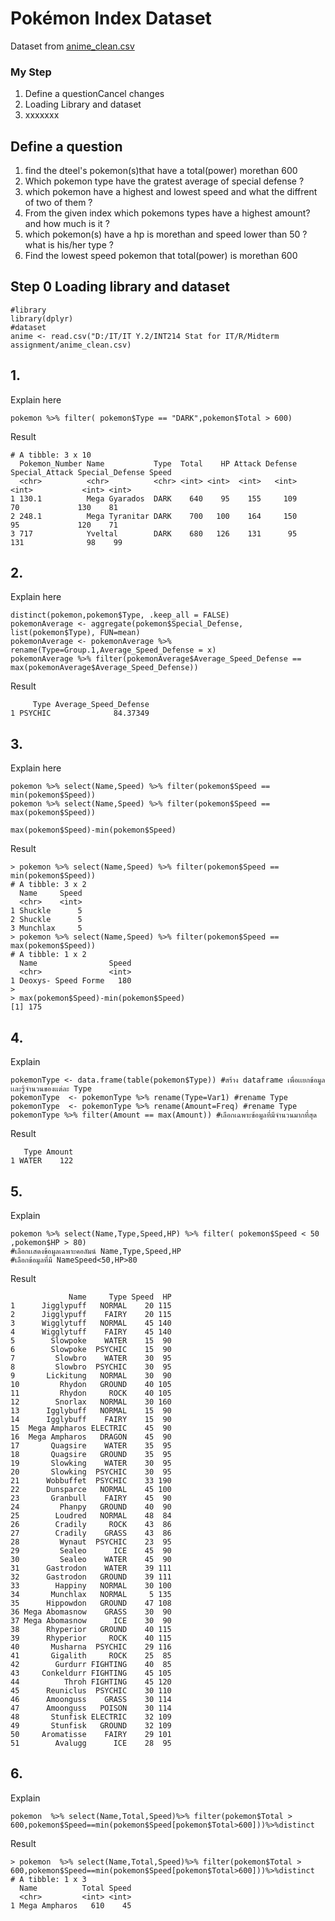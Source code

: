 # Pokémon Index Dataset

Dataset from [anime_clean.csv](./pokemonIndex_original.csv)


### My Step
1. Define a questionCancel changes
2. Loading Library and dataset
3. xxxxxxx

## Define a question

1. find the dteel's pokemon(s)that have a total(power) morethan 600 
2. Which pokemon type have the gratest average of special defense ?
3. which pokemon have a highest and lowest speed and what the diffrent of two of them ?
4. From the given index which pokemons types have a highest amount? and how much is it ?
5. which pokemon(s) have a hp is morethan and speed lower than 50 ? what is his/her type ? 
6. Find the lowest speed pokemon that total(power) is morethan 600

## Step 0 Loading library and dataset

```
#library
library(dplyr)
#dataset
anime <- read.csv("D:/IT/IT Y.2/INT214 Stat for IT/R/Midterm assignment/anime_clean.csv)
```

## 1.

Explain here

```
pokemon %>% filter( pokemon$Type == "DARK",pokemon$Total > 600)
```

Result

```
# A tibble: 3 x 10
  Pokemon_Number Name           Type  Total    HP Attack Defense Special_Attack Special_Defense Speed
  <chr>          <chr>          <chr> <int> <int>  <int>   <int>          <int>           <int> <int>
1 130.1          Mega Gyarados  DARK    640    95    155     109             70             130    81
2 248.1          Mega Tyranitar DARK    700   100    164     150             95             120    71
3 717            Yveltal        DARK    680   126    131      95            131              98    99
```


## 2.

Explain here
```
distinct(pokemon,pokemon$Type, .keep_all = FALSE)
pokemonAverage <- aggregate(pokemon$Special_Defense, list(pokemon$Type), FUN=mean)
pokemonAverage <- pokemonAverage %>% rename(Type=Group.1,Average_Speed_Defense = x)
pokemonAverage %>% filter(pokemonAverage$Average_Speed_Defense == max(pokemonAverage$Average_Speed_Defense))
```
Result
```
     Type Average_Speed_Defense
1 PSYCHIC              84.37349
```


## 3. 

Explain here
```
pokemon %>% select(Name,Speed) %>% filter(pokemon$Speed == min(pokemon$Speed))
pokemon %>% select(Name,Speed) %>% filter(pokemon$Speed == max(pokemon$Speed))

max(pokemon$Speed)-min(pokemon$Speed)
```
Result
```
> pokemon %>% select(Name,Speed) %>% filter(pokemon$Speed == min(pokemon$Speed))
# A tibble: 3 x 2
  Name     Speed
  <chr>    <int>
1 Shuckle      5
2 Shuckle      5
3 Munchlax     5
> pokemon %>% select(Name,Speed) %>% filter(pokemon$Speed == max(pokemon$Speed))
# A tibble: 1 x 2
  Name                Speed
  <chr>               <int>
1 Deoxys- Speed Forme   180
> 
> max(pokemon$Speed)-min(pokemon$Speed)
[1] 175
```

## 4.
Explain
```
pokemonType <- data.frame(table(pokemon$Type)) #สร้าง dataframe เพื่อเเยกข้อมูลเเละรู้จำนวนของเเต่ละ Type
pokemonType  <- pokemonType %>% rename(Type=Var1) #rename Type
pokemonType  <- pokemonType %>% rename(Amount=Freq) #rename Type
pokemonType %>% filter(Amount == max(Amount)) #เลือกเฉพาะข้อมูลที่มีจำนวนมากที่สุด

```
Result
```
   Type Amount
1 WATER    122
```

## 5. 
Explain
```
pokemon %>% select(Name,Type,Speed,HP) %>% filter( pokemon$Speed < 50 ,pokemon$HP > 80) 
#เลือกเเสดงข้อมูลเฉพาะคอลัมน์ Name,Type,Speed,HP 
#เลือกข้อมูลที่มี NameSpeed<50,HP>80

```
Result
```
             Name     Type Speed  HP
1      Jigglypuff   NORMAL    20 115
2      Jigglypuff    FAIRY    20 115
3      Wigglytuff   NORMAL    45 140
4      Wigglytuff    FAIRY    45 140
5        Slowpoke    WATER    15  90
6        Slowpoke  PSYCHIC    15  90
7         Slowbro    WATER    30  95
8         Slowbro  PSYCHIC    30  95
9       Lickitung   NORMAL    30  90
10         Rhydon   GROUND    40 105
11         Rhydon     ROCK    40 105
12        Snorlax   NORMAL    30 160
13      Igglybuff   NORMAL    15  90
14      Igglybuff    FAIRY    15  90
15  Mega Ampharos ELECTRIC    45  90
16  Mega Ampharos   DRAGON    45  90
17       Quagsire    WATER    35  95
18       Quagsire   GROUND    35  95
19       Slowking    WATER    30  95
20       Slowking  PSYCHIC    30  95
21      Wobbuffet  PSYCHIC    33 190
22      Dunsparce   NORMAL    45 100
23       Granbull    FAIRY    45  90
24         Phanpy   GROUND    40  90
25        Loudred   NORMAL    48  84
26        Cradily     ROCK    43  86
27        Cradily    GRASS    43  86
28         Wynaut  PSYCHIC    23  95
29         Sealeo      ICE    45  90
30         Sealeo    WATER    45  90
31      Gastrodon    WATER    39 111
32      Gastrodon   GROUND    39 111
33        Happiny   NORMAL    30 100
34       Munchlax   NORMAL     5 135
35      Hippowdon   GROUND    47 108
36 Mega Abomasnow    GRASS    30  90
37 Mega Abomasnow      ICE    30  90
38      Rhyperior   GROUND    40 115
39      Rhyperior     ROCK    40 115
40       Musharna  PSYCHIC    29 116
41       Gigalith     ROCK    25  85
42        Gurdurr FIGHTING    40  85
43     Conkeldurr FIGHTING    45 105
44          Throh FIGHTING    45 120
45      Reuniclus  PSYCHIC    30 110
46      Amoonguss    GRASS    30 114
47      Amoonguss   POISON    30 114
48       Stunfisk ELECTRIC    32 109
49       Stunfisk   GROUND    32 109
50     Aromatisse    FAIRY    29 101
51        Avalugg      ICE    28  95
```

## 6.
Explain
```
pokemon  %>% select(Name,Total,Speed)%>% filter(pokemon$Total > 600,pokemon$Speed==min(pokemon$Speed[pokemon$Total>600]))%>%distinct 
```
Result
```
> pokemon  %>% select(Name,Total,Speed)%>% filter(pokemon$Total > 600,pokemon$Speed==min(pokemon$Speed[pokemon$Total>600]))%>%distinct
# A tibble: 1 x 3
  Name          Total Speed
  <chr>         <int> <int>
1 Mega Ampharos   610    45
```
